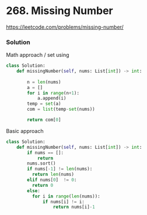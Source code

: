 # 268. Missing Number

https://leetcode.com/problems/missing-number/

### Solution 

Math approach / set using

```python
class Solution:
    def missingNumber(self, nums: List[int]) -> int:
        
        n = len(nums)
        a = []
        for i in range(n+1):
            a.append(i)
        temp = set(a)
        com = list(temp-set(nums))

        return com[0]
```



Basic approach

```	python
class Solution:
    def missingNumber(self, nums: List[int]) -> int:     
        if nums == []:
            return 
        nums.sort()
        if nums[-1] != len(nums):
          return len(nums)
        elif nums[0]  != 0:
          return 0
        else:
          for i in range(len(nums)):
              if nums[i] != i:
                  return nums[i]-1
        
```

